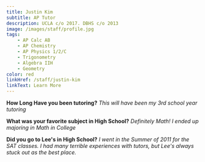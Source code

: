 ```yaml
---
title: Justin Kim
subtitle: AP Tutor
description: UCLA c/o 2017. DBHS c/o 2013
image: /images/staff/profile.jpg
tags:
    - AP Calc AB
    - AP Chemistry
    - AP Physics 1/2/C
    - Trigonometry
    - Algebra IIH
    - Geometry
color: red
linkHref: /staff/justin-kim
linkText: Learn More
---
```


**How Long Have you been tutoring?**
_This will have been my 3rd school year tutoring_

**What was your favorite subject in High School?**
_Definitely Math! I ended up majoring in Math in College_

**Did you go to Lee's in High School?**
_I went in the Summer of 2011 for the SAT classes. I had many terrible experiences with tutors, but Lee's always stuck out as the best place._
